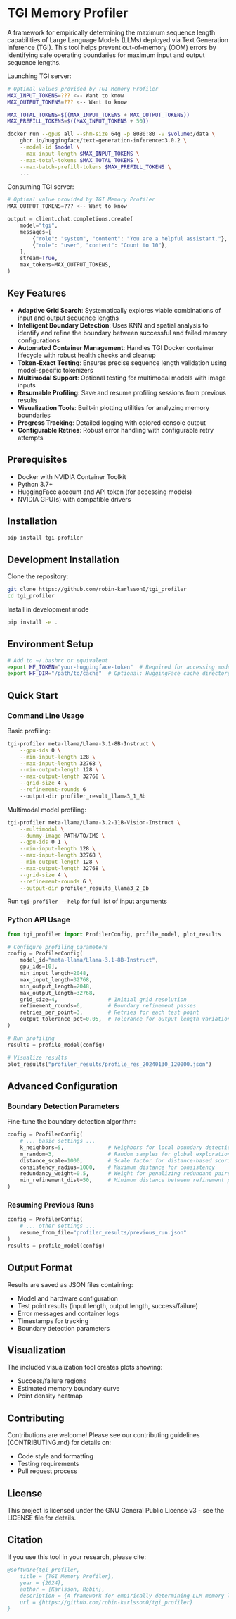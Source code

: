 # TGI Memory Profiler

A framework for empirically determining the maximum sequence length capabilities of Large Language Models (LLMs) deployed via Text Generation Inference (TGI). This tool helps prevent out-of-memory (OOM) errors by identifying safe operating boundaries for maximum input and output sequence lengths.

Launching TGI server:
```bash
# Optimal values provided by TGI Memory Profiler
MAX_INPUT_TOKENS=??? <-- Want to know
MAX_OUTPUT_TOKENS=??? <-- Want to know

MAX_TOTAL_TOKENS=$((MAX_INPUT_TOKENS + MAX_OUTPUT_TOKENS))
MAX_PREFILL_TOKENS=$((MAX_INPUT_TOKENS + 50))

docker run --gpus all --shm-size 64g -p 8080:80 -v $volume:/data \
    ghcr.io/huggingface/text-generation-inference:3.0.2 \
    --model-id $model \
    --max-input-length $MAX_INPUT_TOKENS \
    --max-total-tokens $MAX_TOTAL_TOKENS \
    --max-batch-prefill-tokens $MAX_PREFILL_TOKENS \
    ...  
```

Consuming TGI server:
```python
# Optimal value provided by TGI Memory Profiler
MAX_OUTPUT_TOKENS=??? <-- Want to know

output = client.chat.completions.create(
    model="tgi",
    messages=[
        {"role": "system", "content": "You are a helpful assistant."},
        {"role": "user", "content": "Count to 10"},
    ],
    stream=True,
    max_tokens=MAX_OUTPUT_TOKENS,
)
```

## Key Features

- **Adaptive Grid Search**: Systematically explores viable combinations of input and output sequence lengths
- **Intelligent Boundary Detection**: Uses KNN and spatial analysis to identify and refine the boundary between successful and failed memory configurations
- **Automated Container Management**: Handles TGI Docker container lifecycle with robust health checks and cleanup
- **Token-Exact Testing**: Ensures precise sequence length validation using model-specific tokenizers
- **Multimodal Support**: Optional testing for multimodal models with image inputs
- **Resumable Profiling**: Save and resume profiling sessions from previous results
- **Visualization Tools**: Built-in plotting utilities for analyzing memory boundaries
- **Progress Tracking**: Detailed logging with colored console output
- **Configurable Retries**: Robust error handling with configurable retry attempts

## Prerequisites

- Docker with NVIDIA Container Toolkit
- Python 3.7+
- HuggingFace account and API token (for accessing models)
- NVIDIA GPU(s) with compatible drivers

## Installation

```bash
pip install tgi-profiler
```

## Development Installation

Clone the repository:
```bash
git clone https://github.com/robin-karlsson0/tgi_profiler
cd tgi_profiler
```

Install in development mode
```bash
pip install -e .
```

## Environment Setup

```bash
# Add to ~/.bashrc or equivalent
export HF_TOKEN="your-huggingface-token"  # Required for accessing models
export HF_DIR="/path/to/cache"  # Optional: HuggingFace cache directory
```

## Quick Start

### Command Line Usage

Basic profiling:
```bash
tgi-profiler meta-llama/Llama-3.1-8B-Instruct \
    --gpu-ids 0 \
    --min-input-length 128 \
    --max-input-length 32768 \
    --min-output-length 128 \
    --max-output-length 32768 \
    --grid-size 4 \
    --refinement-rounds 6
    --output-dir profiler_result_llama3_1_8b
```

Multimodal model profiling:
```bash
tgi-profiler meta-llama/Llama-3.2-11B-Vision-Instruct \
    --multimodal \
    --dummy-image PATH/TO/IMG \
    --gpu-ids 0 1 \
    --min-input-length 128 \
    --max-input-length 32768 \
    --min-output-length 128 \
    --max-output-length 32768 \
    --grid-size 4 \
    --refinement-rounds 6 \
    --output-dir profiler_results_llama3_2_8b
```

Run `tgi-profiler --help` for full list of input arguments

### Python API Usage

```python
from tgi_profiler import ProfilerConfig, profile_model, plot_results

# Configure profiling parameters
config = ProfilerConfig(
    model_id="meta-llama/Llama-3.1-8B-Instruct",
    gpu_ids=[0],
    min_input_length=2048,
    max_input_length=32768,
    min_output_length=2048,
    max_output_length=32768,
    grid_size=4,                # Initial grid resolution
    refinement_rounds=6,        # Boundary refinement passes
    retries_per_point=3,        # Retries for each test point
    output_tolerance_pct=0.05,  # Tolerance for output length variation
)

# Run profiling
results = profile_model(config)

# Visualize results
plot_results("profiler_results/profile_res_20240130_120000.json")
```

## Advanced Configuration

### Boundary Detection Parameters

Fine-tune the boundary detection algorithm:
```python
config = ProfilerConfig(
    # ... basic settings ...
    k_neighbors=5,              # Neighbors for local boundary detection
    m_random=3,                 # Random samples for global exploration
    distance_scale=1000,        # Scale factor for distance-based scoring
    consistency_radius=1000,    # Maximum distance for consistency
    redundancy_weight=0.5,      # Weight for penalizing redundant pairs
    min_refinement_dist=50,     # Minimum distance between refinement points
)
```

### Resuming Previous Runs
```python
config = ProfilerConfig(
    # ... other settings ...
    resume_from_file="profiler_results/previous_run.json"
)
results = profile_model(config)
```

## Output Format

Results are saved as JSON files containing:

- Model and hardware configuration
- Test point results (input length, output length, success/failure)
- Error messages and container logs
- Timestamps for tracking
- Boundary detection parameters

## Visualization

The included visualization tool creates plots showing:

- Success/failure regions
- Estimated memory boundary curve
- Point density heatmap

## Contributing
Contributions are welcome! Please see our contributing guidelines (CONTRIBUTING.md) for details on:

- Code style and formatting
- Testing requirements
- Pull request process

## License

This project is licensed under the GNU General Public License v3 - see the LICENSE file for details.

## Citation

If you use this tool in your research, please cite:

```bibtex
@software{tgi_profiler,
    title = {TGI Memory Profiler},
    year = {2024},
    author = {Karlsson, Robin},
    description = {A framework for empirically determining LLM memory limits in TGI deployments},
    url = {https://github.com/robin-karlsson0/tgi_profiler}
}
```